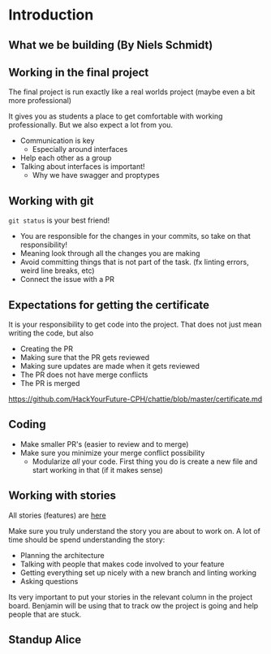 # Introduction

## What we be building (By Niels Schmidt)

## Working in the final project

The final project is run exactly like a real worlds project (maybe even a bit more professional)

It gives you as students a place to get comfortable with working professionally. But we also expect a lot from you.

- Communication is key
  - Especially around interfaces
- Help each other as a group
- Talking about interfaces is important!
  - Why we have swagger and proptypes

## Working with git

`git status` is your best friend!

- You are responsible for the changes in your commits, so take on that responsibility!
- Meaning look through all the changes you are making
- Avoid committing things that is not part of the task. (fx linting errors, weird line breaks, etc)
- Connect the issue with a PR

## Expectations for getting the certificate

It is your responsibility to get code into the project. That does not just mean writing the code, but also

- Creating the PR
- Making sure that the PR gets reviewed
- Making sure updates are made when it gets reviewed
- The PR does not have merge conflicts
- The PR is merged

https://github.com/HackYourFuture-CPH/chattie/blob/master/certificate.md

## Coding

- Make smaller PR's (easier to review and to merge)
- Make sure you minimize your merge conflict possibility
  - Modularize _all_ your code. First thing you do is create a new file and start working in that (if it makes sense)

## Working with stories

All stories (features) are [here](https://github.com/HackYourFuture-CPH/chattie/projects/1)

Make sure you truly understand the story you are about to work on. A lot of time should be spend understanding the story:

- Planning the architecture
- Talking with people that makes code involved to your feature
- Getting everything set up nicely with a new branch and linting working
- Asking questions

Its very important to put your stories in the relevant column in the project board. Benjamin will be using that to track ow the project is going and help people that are stuck.

## Standup Alice

